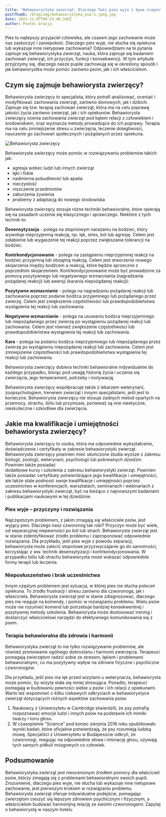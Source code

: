 ```yaml
---
title: "Behawiorystyka zwierząt: Dlaczego Twój pies wyje i bywa nieposłuszny?"
postThumb: /blog/img/behawiorystyka_psa-1.jpeg.jpg
date: 2023-11-07T09:53:40.246Z
author: Psotel Gracja
---
```

Pies to najlepszy przyjaciel człowieka, ale czasem jego zachowanie może nas zaskoczyć i
zaniepokoić. Dlaczego pies wyje, nie słucha się opiekuna lub wykazuje inne nietypowe
zachowania? Odpowiedziami na te pytania zajmuje się behawiorystyka zwierząt, nauka,
która zajmuje się badaniem zachowań zwierząt, ich przyczyn, funkcji i konsekwencji.
W tym artykule przyjrzymy się, dlaczego nasze pupile zachowują się w określony sposób i
jak behawiorystka może pomóc zarówno psom, jak i ich właścicielom.

## Czym się zajmuje behawiorysta zwierzęcy?

Behawiorysta zwierzęcy to specjalista, który potrafi analizować, oceniać i modyfikować
zachowania zwierząt, zarówno domowych, jak i dzikich.
Zajmuje się tzw. terapią zachowań zwierząt, która ma na celu poprawę jakości życia
zarówno zwierząt, jak i ich opiekunów. Behawiorysta zwierzęcy ocenia zachowania
zwierząt pod kątem relacji z człowiekiem i środowiskiem, oraz wyznacza metody
prowadzące do ich poprawy. Terapia ma na celu zmniejszenie stresu u zwierzęcia,
leczenie dolegliwości, nauczenie go zachowań społecznych i pożądanych przez
opiekuna. 

![Behawiorysta zwierzęcy](/blog/img/behawiorystyka_psa-2.jpeg)

Behawiorysta zwierzęcy może pomóc w rozwiązywaniu problemów takich jak:

* agresja wobec ludzi lub innych zwierząt
* lęki i fobie
* nadmierna pobudliwość lub apatia
* nieczystość
* niszczenie przedmiotów
* zaburzenia żywienia
* problemy z adaptacją do nowego środowiska

Behawiorysta zwierzęcy stosuje różne techniki behawioralne, które opierają się na
zasadach uczenia się klasycznego i sprawczego. Niektóre z tych technik to:

**Desensytyzacja** - polega na stopniowym narażaniu na bodziec, który wywołuje
nieprzyjemną reakcję, np. lęk, stres, ból lub agresję. Celem jest osłabienie lub
wygaszenie tej reakcji poprzez zwiększanie tolerancji na bodziec.

**Kontrkondycjonowanie** - polega na zastąpieniu nieprzyjemnej reakcji na bodziec
przyjemną lub obojętną reakcją. Celem jest stworzenie nowego skojarzenia między
bodźcem a reakcją, które będzie sprzeczne z poprzednim skojarzeniem.
Kontrkondycjonowanie może być prowadzone za pomocą pozytywnego lub
negatywnego wzmacniania (nagradzania pożądanej reakcji) lub awersji (karania
niepożądanej reakcji):

**Pozytywne wzmacnianie** - polega na nagradzaniu pożądanej reakcji lub
zachowania poprzez podanie bodźca przyjemnego lub pożądanego przez
zwierzę. Celem jest zwiększenie częstotliwości lub prawdopodobieństwa
wystąpienia tej reakcji lub zachowania.

**Negatywne wzmacnianie** - polega na usuwaniu bodźca nieprzyjemnego lub
niepożądanego przez zwierzę po wystąpieniu pożądanej reakcji lub
zachowania. Celem jest również zwiększenie częstotliwości lub
prawdopodobieństwa wystąpienia tej reakcji lub zachowania.

**Kara** - polega na podaniu bodźca nieprzyjemnego lub niepożądanego przez
zwierzę po wystąpieniu niepożądanej reakcji lub zachowania. Celem jest
zmniejszenie częstotliwości lub prawdopodobieństwa wystąpienia tej reakcji
lub zachowania.

Behawiorysta zwierzęcy dobiera techniki behawioralne indywidualnie do każdego
przypadku, biorąc pod uwagę historię życia i uczenia się zwierzęcia, jego temperament,
potrzeby i motywację.

Behawiorysta zwierzęcy współpracuje także z lekarzem weterynarii, zoopsychologiem,
trenerem zwierząt i innymi specjalistami, jeśli jest to konieczne.
Behawiorysta zwierzęcy nie stosuje żadnych metod opartych na przemocy, strachu,
bólu lub przymusie, ponieważ są one nieetyczne, nieskuteczne i szkodliwe dla
zwierzęcia.

## Jakie ma kwalifikacje i umiejętności behawiorysta zwierzęcy?

Behawiorysta zwierzęcy to osoba, która ma odpowiednie wykształcenie, doświadczenie i
certyfikaty w zakresie behawiorystyki zwierząt. Behawiorysta zwierzęcy powinien mieć ukończone studia wyższe z zakresu biologii, zoologii, weterynarii, psychologii lub pokrewnych dziedzin. Powinien także posiadać\
dodatkowe kursy i szkolenia z zakresu behawiorystyki zwierząt. Powinien także posiadać certyfikaty potwierdzające jego kwalifikacje i umiejętności, ale także stale podnosić swoje
kwalifikacje i umiejętności poprzez uczestnictwo w konferencjach, warsztatach,
seminariach i webinariach z zakresu behawiorystyki zwierząt, być na bieżąco z
najnowszymi badaniami i publikacjami naukowymi w tej dziedzinie.

### Pies wyje – przyczyny i rozwiązania

Najczęstszym problemem, z jakim zmagają się właściciele psów, jest wyjący pies.
Dlaczego nasz czworonóg tak robi?
Przyczyn może być wiele, od separacyjnej niepewności po ból lub strach. Behawiorysta
zwierząt jest w stanie zidentyfikować źródło problemu i zaproponować odpowiednie
rozwiązania. Dla przykładu, jeśli pies wyje z powodu separacji, behawiorysta może zalecić stopniowe
przyzwyczajanie go do samotności, korzystając z ww. technik desensytyzacji i kontrkondycjonowania.
W przypadku bólu lub strachu behawiorysta może wskazać odpowiednie formy terapii lub
leczenia.

### Nieposłuszeństwo i brak uczestnictwa

Innym częstym problemem jest sytuacja, w której pies nie słucha poleceń opiekuna. To
źródło frustracji i stresu zarówno dla czworonoga, jak i właściciela. Behawiorysta zwierząt
jest w stanie zdiagnozować, dlaczego pies nie reaguje na komendy, i pomóc w
rozwiązaniu problemu.
Wielu psów może nie rozumieć komend lub potrzebuje bardziej konsekwentnej i
pozytywnej metody szkolenia. Behawiorysta może dostosować trening i dostarczyć
właścicielowi narzędzi do efektywnego komunikowania się z psem.

### Terapia behawioralna dla zdrowia i harmonii

Behawiorystyka zwierząt to nie tylko rozwiązywanie problemów, ale również promowanie
ogólnego dobrostanu i harmonii zwierzęcia. Terapeuci pomagają zwierzętom radzić sobie
ze stresem, lękiem i problemami behawioralnymi, co ma pozytywny wpływ na zdrowie
fizyczne i psychiczne czworonogów.

Dla przykładu, jeśli pies ma lęk przed wizytami u weterynarza, behawiorysta może pomóc,
by wizyta stała się mniej stresująca. Ponadto, terapeuci pomagają w budowaniu
pewności siebie u psów i ich relacji z opiekunami.
Warto też wspomnieć o kilku ciekawych odkryciach w behawiorystyce zwierząt
dotyczących różnych aspektów zachowania psów:

1. Naukowcy z Uniwersytetu w Cambridge stwierdzili, że psy potrafią rozpoznawać
   emocje ludzi i innych psów na podstawie ich mimiki twarzy i tonu głosu.
2. W czasopiśmie "Science" pod koniec sierpnia 2016 roku opublikowało wyniki badań,
   które oficjalnie potwierdzają, że psy rozumieją ludzką mowę. Specjaliści z Uniwersytetu w
   Budapeszcie odkryli, że czworonogi, reagując na odpowiednie słowa i intonację głosu,
   używają tych samych półkuli mózgowych co człowiek.

## Podsumowanie

Behawiorystyka zwierząt jest nieocenionym źródłem pomocy dla właścicieli psów, którzy
zmagają się z problemami behawioralnymi swoich pupili. Zrozumienie, dlaczego pies
wyje, nie słucha lub wykazuje inne nietypowe zachowanie, jest pierwszym krokiem w
rozwiązaniu problemu.
Behawiorysta zwierząt oferuje indywidualne podejście, pomagając zwierzętom cieszyć się
lepszym zdrowiem psychicznym i fizycznym, a właścicielom budować harmonijną relację
ze swoimi czworonogami. Zapytaj o behawiorystę w naszym hotelu